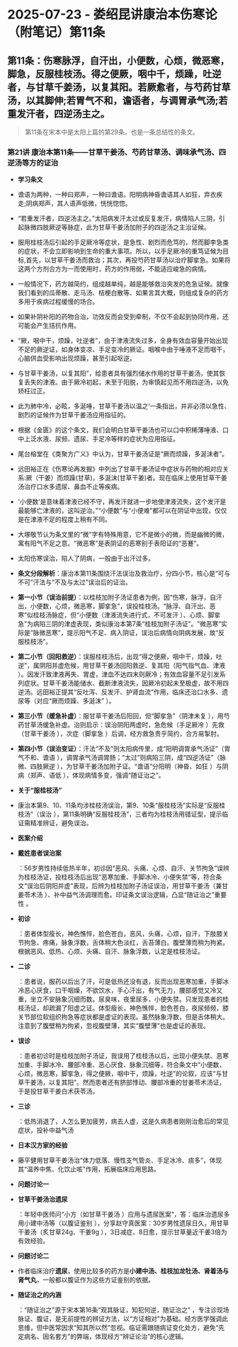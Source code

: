 # 2025-07-23 - 娄绍昆讲康治本伤寒论（附笔记）第11条

## 第11条：伤寒脉浮，自汗出，小便数，心烦，微恶寒，脚急，反服桂枝汤。得之便厥，咽中千，烦躁，吐逆者，与甘草千姜汤，以复其阳。若厥愈者，与芍药甘草汤，以其脚伸;若胃气不和，谵语者，与调胃承气汤;若重发汗者，四逆汤主之。

> 第11条在宋本中是太阳上篇的第29条，也是一条总结性的条文。

### 第21讲 康治本第11条——甘草干姜汤、芍药甘草汤、调味承气汤、四逆汤等方的证治

* **学习条文**

+ 谵语为两种，一种曰郑声，一种曰谵语。阳明病神昏谵语其人如狂，弃衣疾走;阴病郑声，其人语声低微，恍恍惚惚。
+ “若重发汗者，四逆汤主之。”太阳病发汗太过或反复发汗，病情陷人三阴，引起脉微四肢厥逆等脉症，此为甘草干姜汤加附子的四逆汤之主治证候。

+ 服用桂枝汤后引起的手足厥冷等症状，是急性、剧烈而危笃的，然而脚李急类的症状，不会立即影响到生命的重大事项。所以，以手足厥冷的重笃证候为目标,首先，以甘草干姜汤而救治；其次，再投芍药甘草汤以治疗脚挛急。如果将这两个方剂合方为一而使用时，药方的作用弱，不能适应峻急的病情。
+ 一般情况下，药方越简约，组成越单纯，越是能够救治突发的危急证候。就像我们看到的瓜蒂散、走马汤、桔梗白散等、如果言其大概，则组成复杂的药方多用于疾病过程缓慢的场合。
+ 如果补阴补阳的药物合治，功效反而会受到牵制，不仅不会起到协同作用，还可能会产生拮抗作用。

+ “厥，咽中干，烦躁，吐逆者”，由于津液流失过多，全身有效血容量开始出现不足的厥逆证，如身体变凉、手足变冷的厥证。咽喉中由于唾液不足而咽干，心脑供血受影响出现烦躁，甚至引起呕逆。
+ 与甘草干姜汤，以复其阳”，给患者具有强烈储水作用的甘草干姜汤，使其恢复丢失的津液。由于厥冷初起，未至于阳脱，为审慎起见而不用四逆汤，以免矫枉过正。
+ 此为肺中冷，必眩，多涎唾，甘草干姜汤以温之’一条指出，并非必须以急性、剧烈的证候作为甘草干姜汤应用指征的。
+ 根据《金匮》的这个条文，我们会明白甘草干姜汤也可以口中积稀薄唾液、口中上泛水液、尿频、遗尿、手足冷等样的症状为应用指征。
+ 尾台榕堂在《类聚方广义》中认为，甘草干姜汤证是“厥而烦躁，多涎沫者”。
+ 远田裕正在《伤寒论再发掘》中列出了甘草干姜汤证中症状与药物的相对应关系:厥（干姜）而烦躁(甘草)，多涎沫(甘草干姜)者。现在临床上使用甘草干姜汤治疗口水多遗尿、鼻血不止等疾病。

+ '小便数’是意味着津液已经不守，再发汗就进一步地使津液流失，这个发汗是最能够亡津液的，这叫逆治。”“小便数”与“小便难”都可以在阴证中出现，仅仅是在津液不足的程度上稍有不同。
+ 大塚敬节认为条文里的“微”字有特殊用意，它不是微小的微，而是幽微的微，寓有阳气不足之意。"微恶寒”是表阴证的恶寒别于表阳证的“恶蹇”。
+ 太阳伤寒误治，陷人了阴病，一般由于出汗过多。

+ **条文分段解析**：康治本第11条围绕汗法误治及救治疗，分四小节，核心是“可与不可”汗法与“不及与太过”误治后的证治。
+ **第一小节（误治前提）**：以桂枝加附子汤证患者为例，因“伤寒，脉浮，自汗出，小便数，心烦，微恶寒，脚挛急”，误投桂枝汤。“脉浮、自汗出、恶寒”似桂枝汤脉症，但“小便数（津液流失进行式，不可发汗 ）、心烦、脚挛急”为病陷三阴的津虚表现，类似康治本第7条“桂枝加附子汤证”。“微恶寒”实际是“脉微恶寒”，提示阳气不足、病入阴证，误治后病情向阴病发展，故“反服桂枝汤”。
+ **第二小节（回阳救逆）**：误服桂枝汤后，出现“得之便厥，咽中干，烦躁，吐逆”，属阴阳并虚危候，用甘草干姜汤回阳救逆、复其阳（阳气指气血、津液 ）。因发汗致津液再失、胃虚，津血不达四末则厥冷；有效血容量不足引发系列症状。甘草干姜汤能储水、截断津液流失，因厥冷初起未至极虚，故不用四逆汤。远田裕正提其“反吐泻、反发汗、护肾血流”作用，临床还治口水多、遗尿等（对应“厥而烦躁、多涎沫” ）。
+ **第三小节（缓急补虚）**：服甘草干姜汤后阳回，但“脚挛急”（阴津未复 ），用芍药甘草汤缓急补虚。治则启示：误治阴阳两虚时，急危候（手足厥冷 ）先救（甘草干姜汤 ），次症（脚挛急 ）后调，经方救急贵乎简约，合方易掣肘。
+ **第四小节（误治变证）**：汗法“不及”则太阳病传里，成“阳明调胃承气汤证”（胃气不和、谵语 ），调胃承气汤调胃肠；“太过”则病陷三阴，成“四逆汤证”（脉微、四肢厥逆 ），为甘草干姜汤加附子证。“谵语”分阳明（神昏、如狂 ）与阴病（郑声、语低 ），体现病情多变，强调“随证治之”。

* **关于“服桂枝汤”**

+ 康治本第9、10、11条均涉桂枝汤误治，第9、10条“服桂枝汤”实际是“反服桂枝汤”（误治 ），第11条明确“反服桂枝汤”，三者均为桂枝汤用错证型，提示临证需精准辨证，避免误治。

* **医案介绍**

+ **戴姓患者误治案**

  ：56岁男性持续低热半年，初诊因“恶风、头痛、心烦、自汗、关节拘急”误辨为桂枝汤证，投桂枝汤后出现“恶寒加重、手脚冰冷、小便失禁”等，符合条文“误治后阴阳并虚”表现，后辨为桂枝加附子汤证误治，用甘草干姜汤（兼甘姜苓术汤 ）、补中益气汤调理而愈。印证条文误治逻辑，凸显“随证治之”重要性 。
+ **初诊**

  ：患者体型瘦长，神色憔悴，脸色苍白，恶风，头痛，心烦，自汗，下肢膝关节拘急、疼痛，脉象浮数，舌体稍大色淡红，舌苔薄白。腹壁薄而稍为拘紧。根据恶风、低热、心烦、头痛、自汗、脉象浮数，认定是桂枝汤证。
+ **二诊**

  ：患者说，服药以后出了汗，可是低热还没有退，反而出现恶寒加重，手脚冰冷恶心厌食，口干咽燥，不欲饮水，手心汗出，有气无力，腰部感觉又冷又重，坐立不安脉象沉细而数。尿臭味，夜里尿多，小便失禁。只发现患者的桂枝汤证，却疏漏了阳虚之证。体型瘦长，神色憔悴，脸色苍白，夜尿频频，膝关节部位软组织拘急等症状都是虚证的表现。虽然脉象浮数，但是舌体稍大。注意到了腹壁稍为拘紧，忽视腹壁薄，其实“腹壁薄”也是虚证的表现。
+ **误诊**

  ：患者初诊时是桂枝加附子汤证，我误用了桂枝汤以后，出现小便失禁、恶寒加重、手脚冰冷、腰部冷重、恶心厌食、脉象沉细等，符合条文中“小便数，心烦，微恶寒，脚挛急，得之便厥，咽中干，烦躁，吐逆”的论叙，应该“与甘草干姜汤，以复其阳”。然而患者还有脐部悸动、腰部冷重的甘姜苓术汤证，于是投甘草干姜白术茯苓汤。
+ **三诊**

  ：低热消退了，人怎么更加疲劳，病去人虚，这是久病患者刚刚治愈后的常见症状，投补中益气汤

* **日本汉方家的经验**

+ 藤平健用甘草干姜汤治“体力低落、慢性支气管炎、手足冰冷、痰多”，体现其“温养中焦、化饮止咳”作用，拓展临床应用思路。

* **问题讨论一**

+ **甘草干姜汤治遗尿**

  ：年轻中医师问“小方（如甘草干姜汤 ）应用与遗尿医案”，答：临床治遗尿多用小建中汤等（以腹证鉴别 ），分享赵守真医案：30岁男性遗尿日久，用甘草干姜汤（炙甘草24g、干姜9g ），3日减症、8日愈，提示甘草量近干姜3倍为有效经验。

* **问题讨论二**

+ 作者临床治疗**遗尿**，使用比较多的药方是**小建中汤、桂枝加龙牡汤、肾着汤与肾气丸**，一般都以腹证作为这些方证鉴别的依据。
+ **随证治之的内涵**

  ：“随证治之”源于宋本第16条“观其脉证，知犯何逆，随证治之” ，专注诊现场脉证、腹证，是无前提性的辨证方法，以“方证相对”为基础。经方医学强调此思维，但中医常因求“知其所以然”忽视。临证需跟随病证变化处方，避免“先定病名、因名套方”的弊端，体现经方“辨证论治”的核心逻辑。